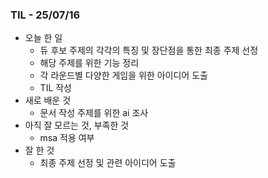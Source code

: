 ### TIL - 25/07/16

* 오늘 한 일
  * 듀 후보 주제의 각각의 특징 및 장단점을 통한 최종 주제 선정
  * 해당 주제를 위한 기능 정리
  * 각 라운드별 다양한 게임을 위한 아이디어 도출
  * TIL 작성
* 새로 배운 것
  * 문서 작성 주제를 위한 ai 조사
* 아직 잘 모르는 것, 부족한 것
  * msa 적용 여부
* 잘 한 것
  * 최종 주제 선정 및 관련 아이디어 도출